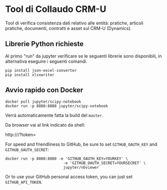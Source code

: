 # Tool di Collaudo CRM-U

Tool di verifica consistenza dati relativo alle entità: pratiche, articoli pratiche, documenti, contratti e asset sul CRM-U (Dynamics).

## Librerie Python richieste
Al primo "run" da jupyter verificare se le seguenti librerie sono disponibili, in alternativa eseguire i seguenti comandi. 

```shell
pip install json-excel-converter
pip install xlsxwriter
```

## Avvio rapido con Docker

```shell
docker pull jupyter/scipy-notebook
docker run -p 8888:8888 jupyter/scipy-notebook
```

Verrà automaticamente fatta la build del `master`.

Da browser vai al link indicato da shell:

http://<hostname>/?token=<token> 

For speed and friendliness to GitHub, be sure to set `GITHUB_OAUTH_KEY` and `GITHUB_OAUTH_SECRET`:

```shell
docker run -p 8080:8080 -e 'GITHUB_OAUTH_KEY=YOURKEY' \
                          -e 'GITHUB_OAUTH_SECRET=YOURSECRET' \
                          jupyter/nbviewer
```

Or to use your GitHub personal access token, you can just set `GITHUB_API_TOKEN`.
